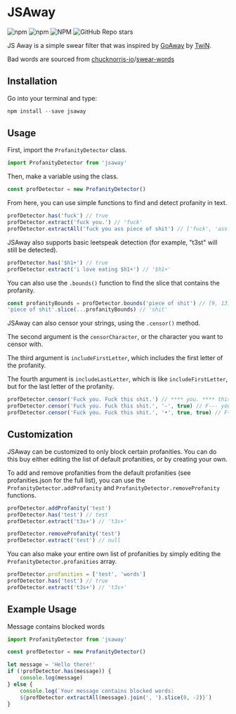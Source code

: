 # JSAway

![npm](https://img.shields.io/npm/dw/jsaway) ![npm](https://img.shields.io/npm/v/jsaway) ![NPM](https://img.shields.io/npm/l/jsaway) ![GitHub Repo stars](https://img.shields.io/github/stars/MalkistCoder/JSAway)

JS Away is a simple swear filter that was inspired by [GoAway](https://github.com/TwiN/go-away/) by [TwiN](https://github.com/TwiN/).

Bad words are sourced from [chucknorris-io](https://github.com/chucknorris-io/)/[swear-words](https://github.com/chucknorris-io/swear-words/blob/master/es)

## Installation

Go into your terminal and type:

```powershell
npm install --save jsaway
```

## Usage

First, import the `ProfanityDetector` class.

```js
import ProfanityDetector from 'jsaway'
```

Then, make a variable using the class.

```js
const profDetector = new ProfanityDetector()
```

From here, you can use simple functions to find and detect profanity in text.

```js
profDetector.has('fuck') // true
profDetector.extract('fuck you.') // 'fuck'
profDetector.extractAll('fuck you ass piece of shit') // ['fuck', 'ass', 'shit ']
```

JSAway also supports basic leetspeak detection (for example, "t3st" will still be detected).

```js
profDetector.has('$h1+') // true
profDetector.extract('i love eating $h1+') // '$h1+'
```

You can also use the `.bounds()` function to find the slice that contains the profanity.

```js
const profanityBounds = profDetector.bounds('piece of shit') // [9, 13]
'piece of shit'.slice(...profanityBounds) // 'shit'
```

JSAway can also censor your strings, using the `.censor()` method.

The second argument is the `censorCharacter`, or the character you want to censor with.

The third argument is `includeFirstLetter`, which includes the first letter of the profanity.

The fourth argument is `includeLastLetter`, which is like `includeFirstLetter`, but for the last letter of the profanity.

```js
profDetector.censor('Fuck you. Fuck this shit.') // **** you. **** this ****.
profDetector.censor('Fuck you. Fuck this shit.', '-', true) // F--- you. F--- this s---.
profDetector.censor('Fuck you. Fuck this shit.', '•', true, true) // F••k you. F••k this s••t.
```

## Customization

JSAway can be customized to only block certain profanities. You can do this buy either editing the list of default profanities, or by creating your own.

To add and remove profanities from the default profanities (see profanities.json for the full list), you can use the `ProfanityDetector.addProfanity` and `ProfanityDetector.removeProfanity` functions.

```js
profDetector.addProfanity('test')
profDetector.has('test') // test
profDetector.extract('t3s+') // 't3s+'

profDetector.removeProfanity('test')
profDetector.extract('test') // null
```

You can also make your entire own list of profanities by simply editing the `ProfanityDetector.profanities` array.

```js
profDetector.profanities = ['test', 'words']
profDetector.has('test') // true
profDetector.extract('t3s+') // 't3s+'
```

## Example Usage

Message contains blocked words

```js
import ProfanityDetector from 'jsaway'

const profDetector = new ProfanityDetector()

let message = 'Hello there!'
if (!profDetector.has(message)) {
    console.log(message)
} else {
    console.log(`Your message contains blocked words: 
    ${profDetector.extractAll(message).join(', ').slice(0, -2)}`)
}
```
